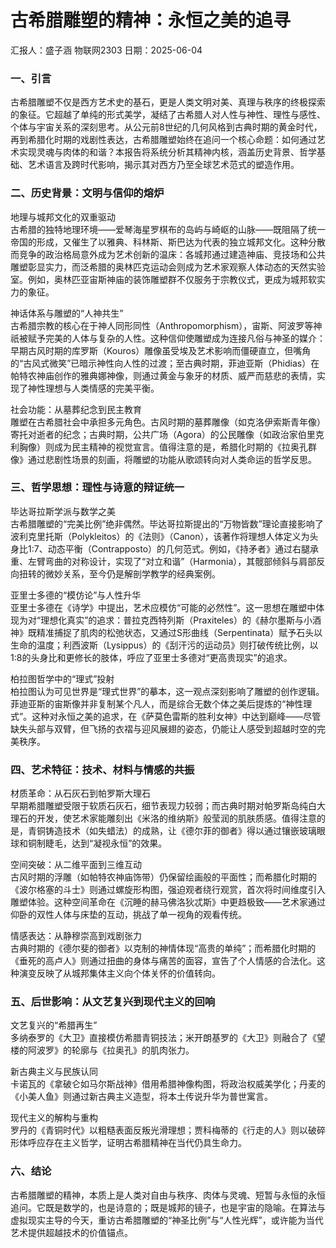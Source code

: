 # 古希腊雕塑的精神：永恒之美的追寻  
汇报人：盛子涵 物联网2303
日期：2025-06-04

### **一、引言**  
古希腊雕塑不仅是西方艺术史的基石，更是人类文明对美、真理与秩序的终极探索的象征。它超越了单纯的形式美学，凝结了古希腊人对人性与神性、理性与感性、个体与宇宙关系的深刻思考。从公元前8世纪的几何风格到古典时期的黄金时代，再到希腊化时期的戏剧性表达，古希腊雕塑始终在追问一个核心命题：如何通过艺术实现灵魂与肉体的和谐？本报告将系统分析其精神内核，涵盖历史背景、哲学基础、艺术语言及跨时代影响，揭示其对西方乃至全球艺术范式的塑造作用。  

### **二、历史背景：文明与信仰的熔炉**  
地理与城邦文化的双重驱动  
古希腊的独特地理环境——爱琴海星罗棋布的岛屿与崎岖的山脉——既阻隔了统一帝国的形成，又催生了以雅典、科林斯、斯巴达为代表的独立城邦文化。这种分散而竞争的政治格局意外成为艺术创新的温床：各城邦通过建造神庙、竞技场和公共雕塑彰显实力，而泛希腊的奥林匹克运动会则成为艺术家观察人体动态的天然实验室。例如，奥林匹亚宙斯神庙的装饰雕塑群不仅服务于宗教仪式，更成为城邦软实力的象征。  

神话体系与雕塑的“人神共生”  
古希腊宗教的核心在于神人同形同性（Anthropomorphism），宙斯、阿波罗等神祇被赋予完美的人体与复杂的人性。这种信仰使雕塑成为连接凡俗与神圣的媒介：早期古风时期的库罗斯（Kouros）雕像虽受埃及艺术影响而僵硬直立，但嘴角的“古风式微笑”已暗示神性向人性的过渡；至古典时期，菲迪亚斯（Phidias）在帕特农神庙创作的雅典娜神像，则通过黄金与象牙的材质、威严而慈悲的表情，实现了神性理想与人类情感的完美平衡。  

社会功能：从墓葬纪念到民主教育  
雕塑在古希腊社会中承担多元角色。古风时期的墓葬雕像（如克洛伊索斯青年像）寄托对逝者的纪念；古典时期，公共广场（Agora）的公民雕像（如政治家伯里克利胸像）则成为民主精神的视觉宣言。值得注意的是，希腊化时期的《拉奥孔群像》通过悲剧性场景的刻画，将雕塑的功能从歌颂转向对人类命运的哲学反思。  

### **三、哲学思想：理性与诗意的辩证统一**  
毕达哥拉斯学派与数学之美  
古希腊雕塑的“完美比例”绝非偶然。毕达哥拉斯提出的“万物皆数”理论直接影响了波利克里托斯（Polykleitos）的《法则》（Canon），该著作将理想人体定义为头身比1:7、动态平衡（Contrapposto）的几何范式。例如，《持矛者》通过右腿承重、左臂弯曲的对称设计，实现了“对立和谐”（Harmonia），其髋部倾斜与肩部反向扭转的微妙关系，至今仍是解剖学教学的经典案例。  

亚里士多德的“模仿论”与人性升华  
亚里士多德在《诗学》中提出，艺术应模仿“可能的必然性”。这一思想在雕塑中体现为对“理想化真实”的追求：普拉克西特列斯（Praxiteles）的《赫尔墨斯与小酒神》既精准捕捉了肌肉的松弛状态，又通过S形曲线（Serpentinata）赋予石头以生命的温度；利西波斯（Lysippus）的《刮汗污的运动员》则打破传统比例，以1:8的头身比和更修长的肢体，呼应了亚里士多德对“更高贵现实”的追求。  

柏拉图哲学中的“理式”投射  
柏拉图认为可见世界是“理式世界”的摹本，这一观点深刻影响了雕塑的创作逻辑。菲迪亚斯的宙斯像并非复制某个凡人，而是综合无数个体之美后提炼的“神性理式”。这种对永恒之美的追求，在《萨莫色雷斯的胜利女神》中达到巅峰——尽管缺失头部与双臂，但飞扬的衣褶与迎风展翅的姿态，仍能让人感受到超越时空的完美秩序。  

### **四、艺术特征：技术、材料与情感的共振**  
材质革命：从石灰石到帕罗斯大理石  
早期希腊雕塑受限于软质石灰石，细节表现力较弱；而古典时期对帕罗斯岛纯白大理石的开发，使艺术家能雕刻出《米洛的维纳斯》般莹润的肌肤质感。值得注意的是，青铜铸造技术（如失蜡法）的成熟，让《德尔菲的御者》得以通过镶嵌玻璃眼球和铜制睫毛，达到“凝视永恒”的效果。  

空间突破：从二维平面到三维互动  
古风时期的浮雕（如帕特农神庙饰带）仍保留绘画般的平面性；而希腊化时期的《波尔格塞的斗士》则通过螺旋形构图，强迫观者绕行观赏，首次将时间维度引入雕塑体验。这种空间革命在《沉睡的赫马佛洛狄忒斯》中更趋极致——艺术家通过仰卧的双性人体与床垫的互动，挑战了单一视角的观看传统。  

情感表达：从静穆崇高到戏剧张力  
古典时期的《德尔斐的御者》以克制的神情体现“高贵的单纯”；而希腊化时期的《垂死的高卢人》则通过扭曲的身体与痛苦的面容，宣告了个人情感的合法化。这种演变反映了从城邦集体主义向个体关怀的价值转向。  

### **五、后世影响：从文艺复兴到现代主义的回响**  
文艺复兴的“希腊再生”  
多纳泰罗的《大卫》直接模仿希腊青铜技法；米开朗基罗的《大卫》则融合了《望楼的阿波罗》的轮廓与《拉奥孔》的肌肉张力。  

新古典主义与民族认同  
卡诺瓦的《拿破仑如马尔斯战神》借用希腊神像构图，将政治权威美学化；丹麦的《小美人鱼》则通过新古典主义造型，将本土传说升华为普世寓言。  

现代主义的解构与重构  
罗丹的《青铜时代》以粗糙表面反叛光滑理想；贾科梅蒂的《行走的人》则以破碎形体呼应存在主义哲学，证明古希腊精神在当代仍具生命力。  

### **六、结论**  
古希腊雕塑的精神，本质上是人类对自由与秩序、肉体与灵魂、短暂与永恒的永恒追问。它既是数学的，也是诗意的；既是城邦的镜子，也是宇宙的隐喻。在算法与虚拟现实主导的今天，重访古希腊雕塑的“神圣比例”与“人性光辉”，或许能为当代艺术提供超越技术的价值锚点。  
